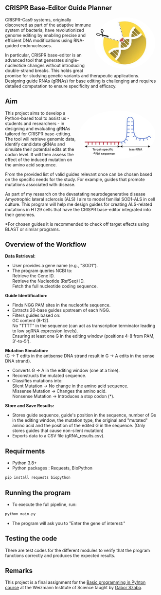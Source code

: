 ## CRISPR Base-Editor Guide Planner
<img src="CRISPR BE.jpg" align="right" width="200" style="border-radius: 50%; margin-right: 10px;"> CRISPR-Cas9 systems, originally discovered as part of the adaptive immune system of bacteria, have revolutionized genome editing by enabling precise and efficient DNA modifications using RNA-guided endonucleases. 

In particular, CRISPR base-editor is an advanced tool that generates single-nucleotide changes without introducing double-strand breaks. This holds great promise for studying genetic variants and therapeutic applications. Designing guide RNAs (gRNAs) for base editing is challenging and requires detailed computation to ensure specificity and efficacy. 

## Aim
<img src="sgRNA.jpg" align="right"  width="250" style="border-radius: 50%; margin-right: 10px;">
<p>This project aims to develop a Python-based tool to assist us - students and researchers - in designing and evaluating gRNAs tailored for CRISPR base-editing. The tool will retrieve genomic data, identify candidate gRNAs and simulate their potential edits at the codon level. It will then assess the effect of the induced mutation on the amino acid sequence. 
  
From the provided list of valid guides relevant once can be chosen based on the specific needs for the study. For example, guides that promote mutations associated with disease.</p>

<p>As part of my research on the devastating neurodegenerative disease Amyotrophic lateral sclerosis (ALS) I aim to model familial SOD1-ALS in cell culture. This program will help me design guides for creating ALS-related mutations in HT29 cells that have the CRISPR base-editor integrated into their genomes.</p>

*For chosen guides it is recommended to check off target effects using BLAST or similar programs.  

## Overview of the Workflow
**Data Retrieval:**
- User provides a gene name (e.g., "SOD1").
- The program queries NCBI to:  
  Retrieve the Gene ID.  
  Retrieve the Nucleotide (RefSeq) ID.  
  Fetch the full nucleotide coding sequence.
  
**Guide Identification:**
- Finds NGG PAM sites in the nucleotife sequence.
- Extracts 20-base guides upstream of each NGG.
- Filters guides based on:  
  GC content (8-12).  
  No "TTTT" in the sequence (can act as transcription terminator leading to low sgRNA expression levels).   
  Ensuring at least one G in the editing window (positions 4-8 from PAM, 3'-to-5').

**Mutation Simulation:**  
(C → T edits in the antisense DNA strand result in G → A edits in the sense DNA strand).
  
- Converts G → A in the editing window (one at a time).
- Reconstructs the mutated sequence.
- Classifies mutations into:  
  Silent Mutation → No change in the amino acid sequence.  
  Missense Mutation → Changes the amino acid.  
  Nonsense Mutation → Introduces a stop codon (*). 

**Store and Save Results:**
- Stores guide sequence, guide's position in the sequence, number of Gs in the editing window, the mutation type, the original and "mutated" amino acid and the position of   the edited G in the sequence.
  (Only stores guides that cause non-silent mutation)
- Exports data to a CSV file (gRNA_results.csv).

## Requirments
- Python 3.8+
- Python packages : Requests, BioPython
```bash
pip install requests biopython
````
## Running the program
- To execute the full pipeline, run:
```bash
python main.py
```
- The program will ask you to "Enter the gene of interest:"

## Testing the code 
There are test codes for the different modules to verify that the program functions correctly and produces the expected results. 
## Remarks 
This project is a final assignment for the [Basic programming in Pyhton course](https://github.com/szabgab/wis-python-course-2024-11) at the Weizmann Institute of Science taught by [Gabor Szabo](https://github.com/szabgab). 

